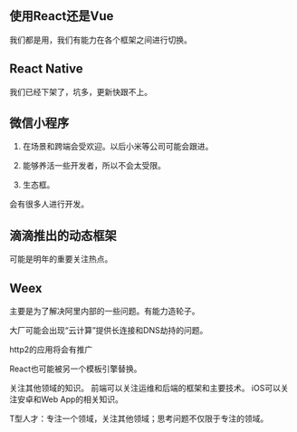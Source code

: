 ## 使用React还是Vue

我们都是用，我们有能力在各个框架之间进行切换。

## React Native
我们已经下架了，坑多，更新快跟不上。

## 微信小程序

1. 在场景和跨端会受欢迎。以后小米等公司可能会跟进。

2. 能够养活一些开发者，所以不会太受限。

3. 生态框。

会有很多人进行开发。

## 滴滴推出的动态框架

可能是明年的重要关注热点。

## Weex

主要是为了解决阿里内部的一些问题。有能力造轮子。

大厂可能会出现“云计算”提供长连接和DNS劫持的问题。

http2的应用将会有推广

React也可能被另一个模板引擎替换。



关注其他领域的知识。
前端可以关注运维和后端的框架和主要技术。
iOS可以关注安卓和Web App的相关知识。

T型人才：专注一个领域，关注其他领域；思考问题不仅限于专注的领域。

